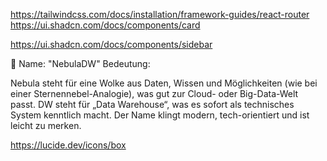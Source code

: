 https://tailwindcss.com/docs/installation/framework-guides/react-router
https://ui.shadcn.com/docs/components/card

https://ui.shadcn.com/docs/components/sidebar

🔷 Name: "NebulaDW"
Bedeutung:

Nebula steht für eine Wolke aus Daten, Wissen und Möglichkeiten (wie bei einer Sternennebel-Analogie), was gut zur Cloud- oder Big-Data-Welt passt.
DW steht für „Data Warehouse“, was es sofort als technisches System kenntlich macht.
Der Name klingt modern, tech-orientiert und ist leicht zu merken.

https://lucide.dev/icons/box